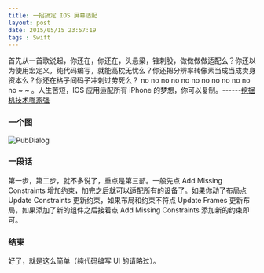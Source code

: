 ```yaml
---
title: 一招搞定 IOS 屏幕适配
layout: post
date: 2015/05/15 23:57:19
tags : Swift
---
```


首先从一首歌说起，你还在，你还在，头悬梁，锥刺股，做做做做适配么？你还以为使用宏定义，纯代码编写，就能高枕无忧么？你还把分辨率转像素当成当成卖身资本么？你还在格子间码子冲刺过劳死么？ no no no no no no no no no no no no ~ ~ 。人生苦短，IOS 应用适配所有 iPhone 的梦想，你可以复制。------[挖掘机技术哪家强](http://www.bilibili.com/video/av1572046/)

### 一个图

![PubDialog](http://oneylt1vv.bkt.clouddn.com/20150515173315.png)

### 一段话

第一步，第二步，就不多说了，重点是第三部。一般先点 Add Missing Constraints 增加约束，加完之后就可以适配所有的设备了。如果你动了布局点 Update Constraints 更新约束，如果布局和约束不符点 Update Frames 更新布局，如果添加了新的组件之后接着点 Add Missing Constraints 添加新的约束即可。

### 结束

好了，就是这么简单（纯代码编写 UI 的请略过）。
